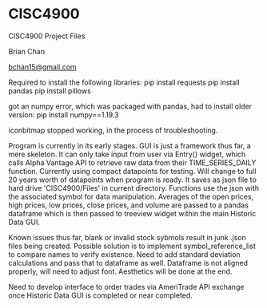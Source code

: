 # CISC4900
CISC4900 Project Files

Brian Chan

bchan15@gmail.com

Required to install the following libraries:
pip install requests
pip install pandas
pip install pillows

got an numpy error, which was packaged with pandas, had to install older version:
pip install numpy==1.19.3

iconbitmap stopped working, in the process of troubleshooting. 

Program is currently in its early stages. GUI is just a framework thus far, a mere skeleton. It can only take input from user via Entry() widget, which calls Alpha Vantage API to retrieve raw data from their TIME_SERIES_DAILY function. Currently using compact datapoints for testing. Will change to full 20 years worth of datapoints when program is ready. It saves as json file to hard drive 'CISC4900/Files' in current directory. Functions use the json with the associated symbol for data manipulation. Averages of the open prices, high prices, low prices, close prices, and volume are passed to a pandas dataframe which is then passed to treeview widget within the main Historic Data GUI.

Known issues thus far, blank or invalid stock sybmols result in junk .json files being created. Possible solution is to implement symbol_reference_list to compare names to verify existence. Need to add standard deviation calculations and pass that to dataframe as well. Dataframe is not aligned properly, will need to adjust font. Aesthetics will be done at the end.
  
Need to develop interface to order trades via AmeriTrade API exchange once Historic Data GUI is completed or near completed.
